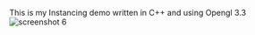 This is my Instancing demo written in C++ and using Opengl 3.3
![screenshot 6](https://user-images.githubusercontent.com/100335668/182697238-2220c1ec-20d5-43ff-9f02-af338a6656f2.jpg)
